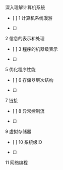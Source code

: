 深入理解计算机系统
- [ ]
1 计算机系统漫游
- [ ]
2 信息的表示和处理
- [ ]
3 程序的机器级表示
- [ ]
5 优化程序性能
- [ ]
6 存储器层次结构
- [ ]
7 链接
- [ ]
8 异常控制流
- [ ]
9 虚拟存储器
- [ ]
10 系统级IO
- [ ]
11 网络编程
